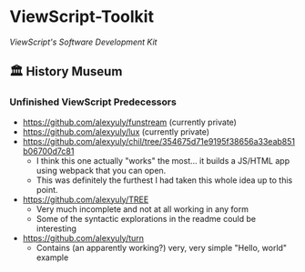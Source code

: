# ViewScript-Toolkit

_ViewScript's Software Development Kit_

## 🏛️ History Museum

### Unfinished ViewScript Predecessors

- https://github.com/alexyuly/funstream (currently private)
- https://github.com/alexyuly/lux (currently private)
- https://github.com/alexyuly/chil/tree/354675d71e9195f38656a33eab851b06700d7c81
  - I think this one actually "works" the most... it builds a JS/HTML app using webpack that you can open.
  - This was definitely the furthest I had taken this whole idea up to this point.
- https://github.com/alexyuly/TREE
  - Very much incomplete and not at all working in any form
  - Some of the syntactic explorations in the readme could be interesting
- https://github.com/alexyuly/turn
  - Contains (an apparently working?) very, very simple "Hello, world" example
